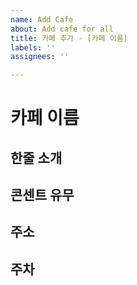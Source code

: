 ```yaml
---
name: Add Cafe
about: Add cafe for all
title: 카페 추가 - [카페 이름]
labels: ''
assignees: ''

---
```


# 카페 이름

## 한줄 소개

## 콘센트 유무

## 주소

## 주차
